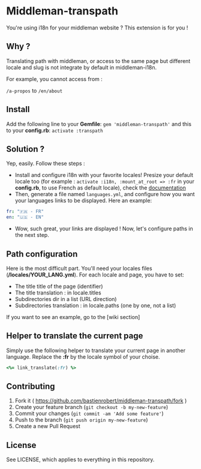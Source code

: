 # Middleman-transpath
You're using i18n for your middleman website ? This extension is for you !

## Why ?
Translating path with middleman, or access to the same page but different locale and slug is not integrate by default in middleman-i18n.

For example, you cannot access from :

`/a-propos` to `/en/about`

## Install
Add the following line to your **Gemfile**: `gem 'middleman-transpath'` 
and this to your **config.rb**: `activate :transpath`

## Solution ?
Yep, easily. Follow these steps :
- Install and configure i18n with your favorite locales! Presize your default locale too (for example : `activate :i18n, :mount_at_root => :fr` in your **config.rb**, to use French as default locale), check the [documentation](https://middlemanapp.com/advanced/localization/)
- Then, generate a file named `languages.yml`, and configure how you want your languages links to be displayed. Here an example:

```yaml
fr: "🇫🇷 - FR"
en: "🇺🇸 - EN"
```

- Wow, such great, your links are displayed ! Now, let's configure paths in the next step.

## Path configuration
Here is the most difficult part. You'll need your locales files (**/locales/YOUR\_LANG.yml**). For each locale and page, you have to set:
- The title title of the page (identifier)
- The title translation : in locale.titles
- Subdirectories dir in a list (URL direction)
- Subdirectories translation : in locale.paths (one by one, not a list)

If you want to see an example, go to the [wiki section]

## Helper to translate the current page
Simply use the following helper to translate your current page in another language. Replace the **:fr** by the locale symbol of your choise.
```RUBY
<%= link_translate(:fr) %>
```

## Contributing

1. Fork it ( https://github.com/bastienrobert/middleman-transpath/fork )
2. Create your feature branch (`git checkout -b my-new-feature`)
3. Commit your changes (`git commit -am 'Add some feature'`)
4. Push to the branch (`git push origin my-new-feature`)
5. Create a new Pull Request


## License

See LICENSE, which applies to everything in this repository.
